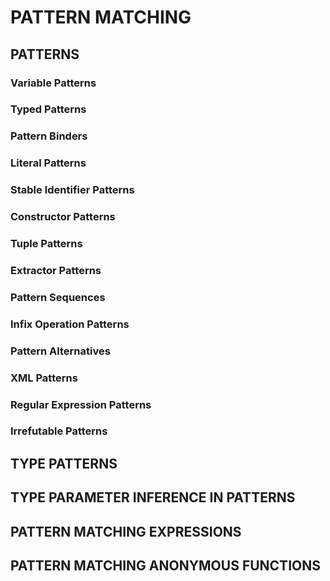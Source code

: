 # PATTERN MATCHING
## PATTERNS
### Variable Patterns
### Typed Patterns
### Pattern Binders
### Literal Patterns
### Stable Identifier Patterns
### Constructor Patterns
### Tuple Patterns
### Extractor Patterns
### Pattern Sequences
### Infix Operation Patterns
### Pattern Alternatives
### XML Patterns
### Regular Expression Patterns
### Irrefutable Patterns
## TYPE PATTERNS
## TYPE PARAMETER INFERENCE IN PATTERNS
## PATTERN MATCHING EXPRESSIONS
## PATTERN MATCHING ANONYMOUS FUNCTIONS
